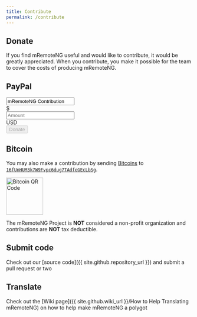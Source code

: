 ```yaml
---
title: Contribute
permalink: /contribute
---
```

<style>
	#submitBtn {
		transition: opacity 0.35s ease;
	}
</style>
<script>
	$(document).ready(function() {
		var cleave = new Cleave('#amount', {
			numeral: true
		});
		$('#amount').keyup(function(evt) {
			$('#submitBtn').prop('disabled', ($(this).val() ? false : true));
		});
	});
</script>
## Donate
If you find mRemoteNG useful and would like to contribute, it would be greatly appreciated.  When you contribute, you make it possible for the team to cover the costs of producing mRemoteNG.
<div class='card-deck text-xs-center'>
	<div class='card card-block'>
		<h2 class='card-title'>PayPal</h2>
		<form action='https://www.paypal.com/cgi-bin/webscr' method='post'>
			<input type='hidden' name='cmd' value='_xclick'>
			<input type='hidden' name='charset' value='utf-8'>
			<input type='hidden' name='business' value='QANUEL2A38KFQ'>
			<input type='hidden' name='return' value='{{ site.url }}{{ site.baseurl }}'>
			<input type='hidden' name='cancel_return' value='{{ site.url }}{{ site.baseurl }}'>
			<input type='hidden' name='currency_code' value='USD'>
			<input type='hidden' name='image_url' value='{{ site.url }}{{ site.baseurl }}/favicon/256.png'>
			<input type='hidden' name='no_shipping' value='1'>
			<div class='form-group'>
				<input type='text' class='form-control' name='item_name' value='mRemoteNG Contribution' readonly>
			</div>
			<div class='form-group'>
				<div class='input-group'>
					<div class='input-group-addon'>$</div>
					<input type='text' class='form-control' id='amount' name='amount' placeholder='Amount' autocomplete='off'>
					<div class='input-group-addon'>USD</div>
				</div>
			</div>
			<button type='submit' class='btn btn-block btn-primary' id='submitBtn' disabled>Donate</button>
		</form>
	</div>
	<div class='card card-block'>
		<h2 class='card-title'>Bitcoin</h2>
		<p class='card-text'>You may also make a contribution by sending <a href='https://www.bitcoin.org/'>Bitcoins</a> to <a href='bitcoin:16fUnHUM3k7W9Fvpc6dug7TAdfeGEcLbSg'><code style='word-break: break-word;'>16fUnHUM3k7W9Fvpc6dug7TAdfeGEcLbSg</code></a>.</p>
		<p class='card-text'><img class='img-responsive' alt='Bitcoin QR Code' src='{{ site.baseurl }}/16fUnHUM3k7W9Fvpc6dug7TAdfeGEcLbSg.png' srcset='{{ site.baseurl }}/16fUnHUM3k7W9Fvpc6dug7TAdfeGEcLbSg.svg' height='100px'>
		</p>
	</div>
</div>

The mRemoteNG Project is **NOT** considered a non-profit organization and contributions are **NOT** tax deductible.

## Submit code
Check out our [source code]({{ site.github.repository_url }}) and submit a pull request or two

## Translate
Check out the [Wiki page]({{ site.github.wiki_url }}/How to Help Translating mRemoteNG) on how to help make mRemoteNG a polygot
